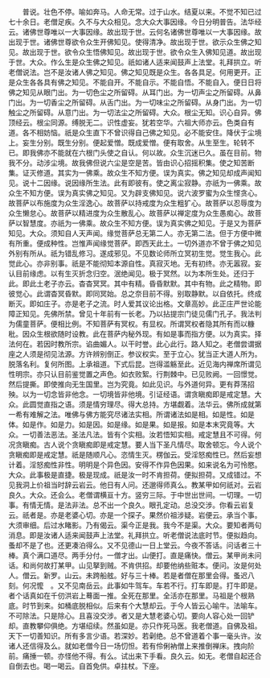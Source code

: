 <!-- { "loadSidebar": true } -->

　　普说。壮色不停。喻如奔马。人命无常。过于山水。结夏以来。不觉不知已过七十余日。老僧足疾。久不与大众相见。念大众大事因缘。今日分明普告。法华经云。诸佛世尊唯以一大事因缘。故出现于世。云何名诸佛世尊唯以一大事因缘。故出现于世。诸佛世尊欲令众生开佛知见。使得清净。故出现于世。欲示众生佛之知见。故出现于世。欲令众生悟佛知见。故出现于世。欲令众生入佛知见道。故出现于世。大众。作么生是众生佛之知见。祇如诸人适来闻鼓声上法堂。礼拜拱立。听老僧说法。岂不是汝诸人佛之知见。佛之知见既是众生。各各具足。何用更开。正是众生各各具有佛之知见。不能自开。不能自示。不能自悟。不能自入。便日日将佛之知见从眼门出。为一切色尘之所留碍。从耳门出。为一切声尘之所留碍。从鼻门出。为一切香尘之所留碍。从舌门出。为一切味尘之所留碍。从身门出。为一切触尘之所留碍。从意门出。为一切法尘之所留碍。大众。根尘无知。识心自异。佛顶经云。根尘同源。缚脱无二。识性虚妄。犹若空华。六祖大师亦云。色类自有道。各不相妨恼。祇是众生直下不曾识得自己佛之知见。必不能安住。降伏于尘境上。妄生分别。既生分别。便起爱憎。既成爱憎。便有取舍。从生至生。轮转不已。即我佛亦不能就在六根门头使之自认。何以故。众生沉迷已久。虽在目前。物我不分。动涉尘境。故我佛但说六尘是空是苦。皆由识心招摇积集。使之知苦断集。证灭修道。其实为一佛乘。故众生不知方便。误为真实。佛之知见却成声闻知见。说十二因缘。说因缘所生法。此有即彼有。使之离尘寂静。亦祇为一佛乘。故众生不知方便。误为真实佛之知见。又为辟支佛知见。说六波罗蜜为众生悭贪心。故菩萨以布施度为众生淫逸心。故菩萨以持戒度为众生粗犷心。故菩萨以忍辱度为众生懒怠心。故菩萨以精进度为众生散乱心。故菩萨以禅定度为众生愚痴心。故菩萨以智慧度。亦祇为一佛乘。故众生不知方便。误为真实佛之知见。于是又为菩萨知见。大众。须知自人天声闻。缘觉菩萨总无第二人。亦无第二法。但于方便中微有所重。便成种性。岂惟声闻缘觉菩萨。即西天此土。一切外道亦不曾于佛之知见外别有所从。祇为错乱修习。遂成邪见。不见数论师所立冥初生觉。觉生我心。此觉此心。亦非别事。祇是不能彻知本源自性。真寂灭地。无有初终。亦无嚣寂。妄认目前缘虑。以有生灭折念归空。泯绝闻见。极于冥然。以为本所生处。还归于此。即此土老子亦云。杳杳冥冥。其中有精。昏昏默默。其中有物。此之精物。即彼觉心。此谓杳冥昏默。即同冥始。总之奈目前不得。别取静默。以自依托。终成断灭。即如庄子。亦是老子之流。时人爱其议论出格。文章高妙。此正庄严世论能障正知见。先佛所禁。曾见十年前有一长老。乃以拈提宗门徒见儒门孔子。我法判为儒童菩萨。便相比例。不知菩萨有冥权。有显权。所谓冥权者隐其所有而以糠秕。因众生根欲随时设教。此在菩萨内秘外现。有如是事而指方便。以为真实。择法何在。若因时教所宗。谄曲媚人。以干时誉。此心此行。路人知之。老僧尝谓据座之人须是彻见法源。方许辨别倒正。参议权实。至于立心。犹当正大道人所为。脱落名利。复何所图。上承祖道。下式后昆。岂得滥觞至此。近见海内禅席所谓见性明宗。亦只认目前鉴觉置之声色。如衣败絮。行荆棘中。已见败阙。一回憬觉。然后提撕。即使推向无生国里。岂为究竟。如此见识。与外道何异。更有莽荡招殃。以为一切念皆非他念。一切境皆非他境。引证经语。谓贪瞋痴即是戒定慧。大众。此圆觉直指之语。须是情穷理尽。得大总持。方堪觑着。法华云。佛所成就第一希有难解之法。唯佛与佛方能究尽诸法实相。所谓诸法如是相。如是性。如是体。如是作。如是力。如是因。如是缘。如是果。如是报。如是本末究竟等。大众。一切善法恶法。圣法凡法。皆有个实相。汝若悟知实相。戒定慧且不可得。何况贪瞋痴。古人说个贪瞋痴即是戒定慧。要人当下圣凡情尽。取舍顿忘。今人说个贪瞋痴即是戒定慧。祇是随顺凡心。恣情生灭。楞伽云。受淫怒痴性已。然后妄想计着。淫怒痴性非性。明明是个异色因。安得不作异色因果。如来说名为可怜愍。大众。此事极是直捷。极是现成。祇是汝一时不肯担荷。便拟担荷。又成错过。不见我洞上价祖当时辞云岩云。他日有人问。还邈得师真么。教某甲如何祇对。云岩良久。大众。还会么。老僧谓横亘十方。竖穷三际。于中世出世间。一切理。一切事。有情无情。是法非法。总不出一个良久。眼孔定动。总没交涉。你看云岩复云。祇者是。亦是老婆心切。亦是一个探子。果然价祖涉疑。岩便云。承当个事。大须审细。后过水睹影。乃有偈云。渠今正是我。我今不是渠。大众。要知者两句消息。即是汝诸人适来闻鼓声上法堂。礼拜拱立。听老僧说法底时节。便拟趋向。蚤却不是了也。还更凑泊得么。又不见德山一日上堂云。今夜不答话。问话者三十棒。真个满口道尽。两手分付。一僧才出。山便打。直是痛快。僧云。某甲尚未问话。和尚何故打某甲。山见拏到贼。不肯供招。却要他纳些赃本。便问。汝是何处人。僧云。新罗。山云。未跨船舷。好与三十棒。若是者僧在那里会得。蚤迟八刻。何况懡　。又不见南岳云。此事如牛驾车。车若不行。打车即是。打牛即是。者个话真如在千仞洪岩上蓦面一推。全死在那里。全活亦在那里。马祖是个根熟底。时节到来。如桶底脱相似。后来有个大慧却云。于今人皆云心喻牛。法喻车。不可除法。只是除心。且喜没交涉。者又是大慧老婆心切。要向人容心处一回铲却。直教攀仰俱绝。方堪绍续。然虽如是。亦只作死马医。我老僧道。自佛及祖。天下一切善知识。所有多言少语。若深妙。若劋绝。总不曾道着个事一毫头许。汝诸人还信得及么。就如老僧今日一场忉怛。若有伶俐衲僧上来推倒禅床。拽向阶前。痛捶一顿。亦怪他不得。有么。试出来下手看。良久云。如无。老僧自起还合自倒去也。喝一喝云。自首免供。卓拄杖。下座。

